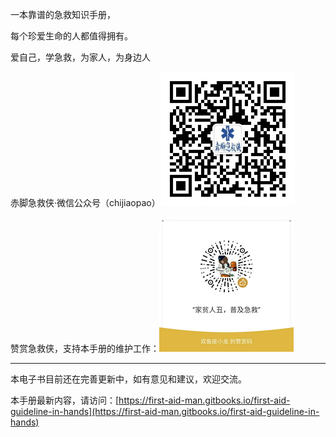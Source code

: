 一本靠谱的急救知识手册，

每个珍爱生命的人都值得拥有。

爱自己，学急救，为家人，为身边人

赤脚急救侠·微信公众号（chijiaopao）![](/assets/qrcode_chijiaopao.jpg)

赞赏急救侠，支持本手册的维护工作：![](/assets/dashang_20171216221207.jpg)

---

本电子书目前还在完善更新中，如有意见和建议，欢迎交流。

本手册最新内容，请访问：[https://first-aid-man.gitbooks.io/first-aid-guideline-in-hands](https://first-aid-man.gitbooks.io/first-aid-guideline-in-hands)


